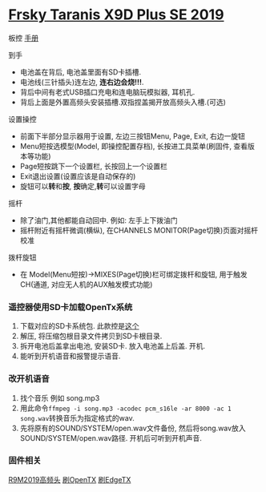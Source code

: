 # [Frsky Taranis X9D Plus SE 2019](https://www.frsky-rc.com/product/taranis-x9d-plus-se-2019/)
板控
[手册](./assets/X9D%20Plus%202019%20X9D%20Plus%20SE%202019%20-Manual.pdf)

到手
* 电池盖在背后, 电池盖里面有SD卡插槽.
* 电池线(三针插头)连左边, **连右边会烧!!!**.
* 背后中间有老式USB插口充电和连电脑玩模拟器, 耳机孔.
* 背后上面是外置高频头安装插槽.双指捏盖揭开放高频头入槽.(可选)

设置操控
* 前面下半部分显示器用于设置, 左边三按钮Menu, Page, Exit, 右边一旋钮
* Menu短按选模型(Model, 即操控配置存档), 长按进工具菜单(刷固件, 查看版本等功能)
* Page短按跳下一个设置栏, 长按回上一个设置栏
* Exit退出设置(设置应该是自动保存的)
* 旋钮可以**转**和**按**, **按**确定,**转**可以设置字母

摇杆
* 除了油门,其他都能自动回中. 例如: 左手上下拨油门
* 摇杆附近有摇杆微调(横纵), 在CHANNELS MONITOR(Page切换)页面对摇杆校准

拨杆旋钮
* 在 Model(Menu短按)->MIXES(Page切换)栏可绑定拨杆和旋钮, 用于触发CH(通道, 对应无人机的AUX触发模式功能)

### 遥控器使用SD卡加载OpenTx系统

1. 下载对应的SD卡系统包. 此款控是[这个](https://downloads.open-tx.org/2.3/release/sdcard/opentx-x9d%2B2019/sdcard-212x64-2.3V0038.zip)
2. 解压, 将压缩包根目录文件拷贝到SD卡根目录.
3. 拆开电池后盖拿出电池, 安装SD卡. 放入电池盖上后盖. 开机.
4. 能听到开机语音和报警提示语音.

### 改开机语音
1. 找个音乐 例如 song.mp3
2. 用此命令```ffmpeg -i song.mp3 -acodec pcm_s16le -ar 8000 -ac 1 song.wav```转换音乐为指定格式的wav.
3. 先将原有的SOUND/SYSTEM/open.wav文件备份, 然后将song.wav放入SOUND/SYSTEM/open.wav路径. 开机后可听到开机声音.

### 固件相关
[R9M2019高频头](./R9M2019%E9%AB%98%E9%A2%91%E5%A4%B4%E5%88%B7ELRS.md)
[刷OpenTX](./%E5%88%B7OpenTX.md)
[刷EdgeTX](./%E5%88%B7EdgeTX.md)